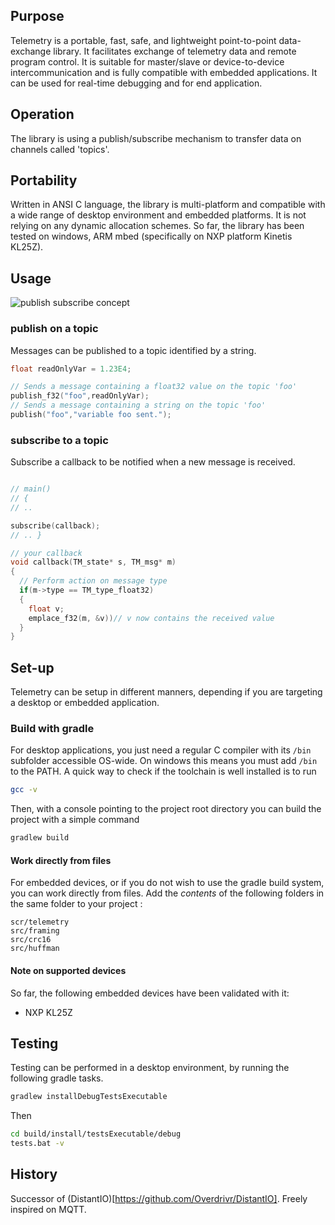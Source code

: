 ## Purpose
Telemetry is a portable, fast, safe, and lightweight point-to-point data-exchange library.
It facilitates exchange of telemetry data and remote program control.
It is suitable for master/slave or device-to-device intercommunication and is fully compatible with embedded applications.
It can be used for real-time debugging and for end application.

## Operation
The library is using a publish/subscribe mechanism to transfer data on channels called 'topics'.

## Portability
Written in ANSI C language, the library is multi-platform and compatible with a wide range of desktop environment and embedded platforms.
It is not relying on any dynamic allocation schemes.
So far, the library has been tested on windows, ARM mbed (specifically on NXP platform Kinetis KL25Z).

## Usage

![publish subscribe concept](https://rawgit.com/Overdrivr/Telemetry/master/concept.svg)

### publish on a topic

Messages can be published to a topic identified by a string.

```c
float readOnlyVar = 1.23E4;

// Sends a message containing a float32 value on the topic 'foo'
publish_f32("foo",readOnlyVar);
// Sends a message containing a string on the topic 'foo'
publish("foo","variable foo sent.");
```

### subscribe to a topic

Subscribe a callback to be notified when a new message is received.

```c

// main()
// {
// ..

subscribe(callback);
// .. }

// your callback
void callback(TM_state* s, TM_msg* m)
{
  // Perform action on message type
  if(m->type == TM_type_float32)
  {
    float v;
    emplace_f32(m, &v))// v now contains the received value
  }
}

```
## Set-up
Telemetry can be setup in different manners, depending if you are targeting a desktop or embedded application.

### Build with gradle

For desktop applications, you just need a regular C compiler with its `/bin` subfolder accessible OS-wide.
On windows this means you must add `/bin` to the PATH.
A quick way to check if the toolchain is well installed is to run
```bash
gcc -v
```

Then, with a console pointing to the project root directory you can build the project with a simple command
```bash
gradlew build
```

#### Work directly from files
For embedded devices, or if you do not wish to use the gradle build system, you can work directly from files.
Add the *contents* of the following folders in the same folder to your project :
```
scr/telemetry
src/framing
src/crc16
src/huffman
```

#### Note on supported devices
So far, the following embedded devices have been validated with it:
* NXP KL25Z

## Testing
Testing can be performed in a desktop environment, by running the following gradle tasks.

```bash
gradlew installDebugTestsExecutable
```

Then

```bash
cd build/install/testsExecutable/debug
tests.bat -v
```

## History
Successor of (DistantIO)[https://github.com/Overdrivr/DistantIO].
Freely inspired on MQTT.
